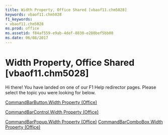 ```yaml
---
title: Width Property, Office Shared [vbaof11.chm5028]
keywords: vbaof11.chm5028
f1_keywords:
- vbaof11.chm5028
ms.prod: office
ms.assetid: f84af559-e9ab-4def-8830-e280bef5bb08
ms.date: 06/08/2017
---
```



# Width Property, Office Shared [vbaof11.chm5028]

Hi there! You have landed on one of our F1 Help redirector pages. Please select the topic you were looking for below.

[CommandBarButton.Width Property (Office)](http://msdn.microsoft.com/library/f0e3f562-214b-4c0c-b239-611e710349e1%28Office.15%29.aspx)

[CommandBarControl.Width Property (Office)](http://msdn.microsoft.com/library/a6821638-9cc8-3a9f-ced0-770f50de7d8c%28Office.15%29.aspx)

[CommandBarPopup.Width Property (Office)](http://msdn.microsoft.com/library/a80aaeb8-c633-215b-bd28-8d25fa97dcc9%28Office.15%29.aspx)
[CommandBarComboBox.Width Property (Office)](http://msdn.microsoft.com/library/5efb8c56-f896-c5e7-d457-f8862e655d1c%28Office.15%29.aspx)

